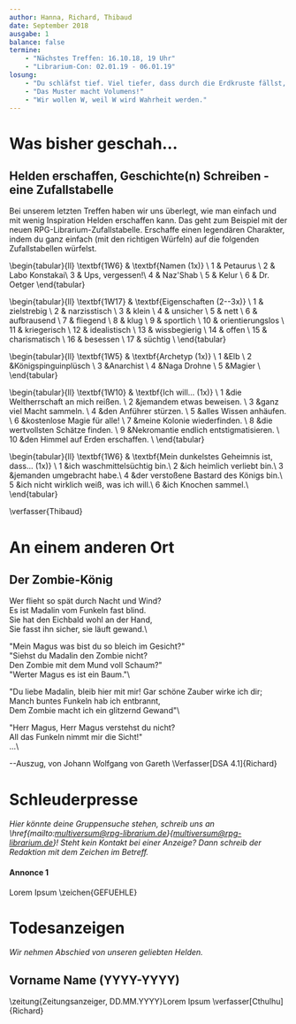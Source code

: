 ```yaml
---
author: Hanna, Richard, Thibaud
date: September 2018
ausgabe: 1
balance: false
termine:
    - "Nächstes Treffen: 16.10.18, 19 Uhr"
    - "Librarium-Con: 02.01.19 - 06.01.19"
losung:
	- "Du schläfst tief. Viel tiefer, dass durch die Erdkruste fällst, und den Erdkern erreichst."
	- "Das Muster macht Volumens!"
	- "Wir wollen W, weil W wird Wahrheit werden."
---
```


# Was bisher geschah...

## Helden erschaffen, Geschichte(n) Schreiben - eine Zufallstabelle
Bei unserem letzten Treffen haben wir uns überlegt, wie man einfach und mit wenig Inspiration Helden erschaffen kann. Das geht zum Beispiel mit der neuen RPG-Librarium-Zufallstabelle. Erschaffe einen legendären Charakter, indem du ganz einfach (mit den richtigen Würfeln)  auf die folgenden Zufallstabellen würfelst.

\begin{tabular}{ll}
\textbf{1W6} & \textbf{Namen (1x)} \\
1 & Petaurus \\
2 & Labo Konstakai\\
3 & Ups, vergessen!\\
4 & Naz'Shab \\
5 & Kelur \\
6 & Dr. Oetger
\end{tabular}

\begin{tabular}{ll}
\textbf{1W17} & \textbf{Eigenschaften (2--3x)} \\
1	& zielstrebig	\\
2	& narzisstisch	\\
3	& klein	\\
4	& unsicher	\\
5	& nett	\\
6	& aufbrausend	\\
7	& fliegend	\\
8	& klug	\\
9	& sportlich	\\
10	& orientierungslos	\\
11	& kriegerisch	\\
12	& idealistisch	\\
13	& wissbegierig	\\
14	& offen	\\
15	& charismatisch	\\
16	& besessen	\\
17	& süchtig	\\
\end{tabular}

\begin{tabular}{ll}
\textbf{1W5} & \textbf{Archetyp (1x)} \\
1	&Elb \\
2	&Königspinguinplüsch \\
3	&Anarchist \\
4	&Naga Drohne \\
5	&Magier \\
\end{tabular}

\begin{tabular}{ll}
\textbf{1W10} & \textbf{Ich will... (1x)} \\
1	&die Weltherrschaft an mich reißen. \\
2	&jemandem etwas beweisen. \\
3	&ganz viel Macht sammeln. \\
4	&den Anführer stürzen. \\
5	&alles Wissen anhäufen. \\
6	&kostenlose Magie für alle! \\
7	&meine Kolonie wiederfinden. \\
8	&die wertvollsten Schätze finden. \\
9	&Nekromantie endlich entstigmatisieren. \\
10	&den Himmel auf Erden erschaffen. \\
\end{tabular}

\begin{tabular}{ll}
\textbf{1W6} & \textbf{Mein dunkelstes Geheimnis ist, dass... (1x)} \\
1	&ich waschmittelsüchtig bin.\\
2	&ich heimlich verliebt bin.\\
3	&jemanden umgebracht habe.\\
4	&der verstoßene Bastard des Königs bin.\\
5	&ich nicht wirklich weiß, was ich will.\\
6	&ich Knochen sammel.\\
\end{tabular}


\verfasser{Thibaud}

# An einem anderen Ort

## Der Zombie-König
Wer flieht so spät durch Nacht und Wind?  
Es ist Madalin vom Funkeln fast blind.  
Sie hat den Eichbald wohl an der Hand,  
Sie fasst ihn sicher, sie läuft gewand.\

"Mein Magus was bist du so bleich im Gesicht?"  
"Siehst du Madalin den Zombie nicht?  
Den Zombie mit dem Mund voll Schaum?"  
"Werter Magus es ist ein Baum."\

"Du liebe Madalin, bleib hier mit mir! Gar schöne Zauber wirke ich dir;  
Manch buntes Funkeln hab ich entbrannt,  
Dem Zombie macht ich ein glitzernd Gewand"\

"Herr Magus, Herr Magus verstehst du nicht?  
All das Funkeln nimmt mir die Sicht!"  
...\

--Auszug, von Johann Wolfgang von Gareth
\Verfasser[DSA 4.1]{Richard}



# Schleuderpresse
*Hier könnte deine Gruppensuche stehen, schreib uns an \href{mailto:multiversum@rpg-librarium.de}{multiversum@rpg-librarium.de}! Steht kein Kontakt bei einer Anzeige? Dann schreib der Redaktion mit dem Zeichen im Betreff.*

#### Annonce 1
Lorem Ipsum
\zeichen{GEFUEHLE}

# Todesanzeigen
*Wir nehmen Abschied von unseren geliebten Helden.*

## Vorname Name (YYYY-YYYY)
\zeitung{Zeitungsanzeiger, DD.MM.YYYY}Lorem Ipsum
\verfasser[Cthulhu]{Richard}
